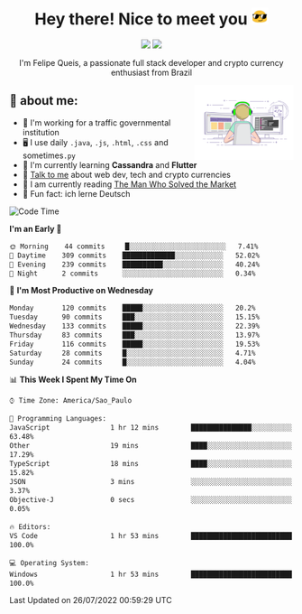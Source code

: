 
<h1 align="center">Hey there! Nice to meet you <img src="assets/sunglasses.gif" width="30"/></h1>

<p align="center">
  <a href="https://www.linkedin.com/in/fqueis"><img src="https://img.shields.io/badge/-LinkedIn-blue?style=flat&logo=Linkedin&logoColor=white" /></a>
  <a href="mailto:fqueis@gmail.com"><img src="https://img.shields.io/badge/-Gmail-c14438?style=flat&logo=Gmail&logoColor=white" /></a>
</p>

<p align="center">I'm Felipe Queis, a passionate full stack developer and crypto currency enthusiast from Brazil</p>

<img width="35%" align="right" alt="fqueis" src="assets/profile.gif" /></p>

## 🤵 about me:

- 🏢 I'm working for a traffic governmental institution
- 🖥️ I use daily `.java`, `.js`, `.html`, `.css` and sometimes`.py`
- 🌱 I'm currently learning **Cassandra** and **Flutter**
- 💬 [Talk to me](https://github.com/fqueis/fqueis/discussions) about web dev, tech and crypto currencies
- 📖 I am currently reading [The Man Who Solved the Market](https://amzn.com/073521798X)
- 💭 Fun fact: ich lerne Deutsch

<!--START_SECTION:waka-->
![Code Time](http://img.shields.io/badge/Code%20Time-0%20secs-blue)

**I'm an Early 🐤** 

```text
🌞 Morning    44 commits     █░░░░░░░░░░░░░░░░░░░░░░░░   7.41% 
🌆 Daytime    309 commits    █████████████░░░░░░░░░░░░   52.02% 
🌃 Evening    239 commits    ██████████░░░░░░░░░░░░░░░   40.24% 
🌙 Night      2 commits      ░░░░░░░░░░░░░░░░░░░░░░░░░   0.34%

```
📅 **I'm Most Productive on Wednesday** 

```text
Monday       120 commits    █████░░░░░░░░░░░░░░░░░░░░   20.2% 
Tuesday      90 commits     ███░░░░░░░░░░░░░░░░░░░░░░   15.15% 
Wednesday    133 commits    █████░░░░░░░░░░░░░░░░░░░░   22.39% 
Thursday     83 commits     ███░░░░░░░░░░░░░░░░░░░░░░   13.97% 
Friday       116 commits    █████░░░░░░░░░░░░░░░░░░░░   19.53% 
Saturday     28 commits     █░░░░░░░░░░░░░░░░░░░░░░░░   4.71% 
Sunday       24 commits     █░░░░░░░░░░░░░░░░░░░░░░░░   4.04%

```


📊 **This Week I Spent My Time On** 

```text
⌚︎ Time Zone: America/Sao_Paulo

💬 Programming Languages: 
JavaScript               1 hr 12 mins        ███████████████░░░░░░░░░░   63.48% 
Other                    19 mins             ████░░░░░░░░░░░░░░░░░░░░░   17.29% 
TypeScript               18 mins             ████░░░░░░░░░░░░░░░░░░░░░   15.82% 
JSON                     3 mins              ░░░░░░░░░░░░░░░░░░░░░░░░░   3.37% 
Objective-J              0 secs              ░░░░░░░░░░░░░░░░░░░░░░░░░   0.05%

🔥 Editors: 
VS Code                  1 hr 53 mins        █████████████████████████   100.0%

💻 Operating System: 
Windows                  1 hr 53 mins        █████████████████████████   100.0%

```


 Last Updated on 26/07/2022 00:59:29 UTC
<!--END_SECTION:waka-->
